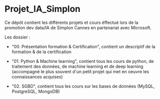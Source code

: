 # Projet_IA_Simplon
Ce dépôt contient les différents projets et cours éffectué lors de la promotion dev data/IA de Simplon Cannes en partenariat avec Microsoft.

Les dossier : 

- "00. Présentation formation & Certification", contient un descriptif de la formation & de la certification
             
- "01. Python & Machine learning", contient tous les cours de python, de traitement des données, de machine learning et de deep learning 
(accompagné le plus souvent d'un petit projet qui met en oeuvre les connaissances acquises)
             
- "02. SGBD", contient tous les cours sur les bases de données (MySQL, PostgreSQL, MongoDB)
